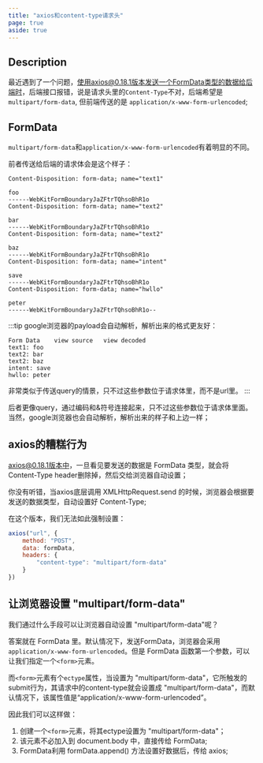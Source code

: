 ```yaml
---
title: "axios和content-type请求头"
page: true
aside: true
---
```


## Description
最近遇到了一个问题，使用axios@0.18.1版本发送一个FormData类型的数据给后端时，后端接口报错，说是请求头里的`Content-Type`不对，后端希望是`multipart/form-data`, 但前端传送的是 `application/x-www-form-urlencoded`;

## FormData
`multipart/form-data`和`application/x-www-form-urlencoded`有着明显的不同。

前者传送给后端的请求体会是这个样子：
```
Content-Disposition: form-data; name="text1"

foo
------WebKitFormBoundaryJaZFtrTQhsoBhR1o
Content-Disposition: form-data; name="text2"

bar
------WebKitFormBoundaryJaZFtrTQhsoBhR1o
Content-Disposition: form-data; name="text2"

baz
------WebKitFormBoundaryJaZFtrTQhsoBhR1o
Content-Disposition: form-data; name="intent"

save
------WebKitFormBoundaryJaZFtrTQhsoBhR1o
Content-Disposition: form-data; name="hwllo"

peter
------WebKitFormBoundaryJaZFtrTQhsoBhR1o--
```
:::tip <TipIcon />
google浏览器的payload会自动解析，解析出来的格式更友好：
```
Form Data    view source   view decoded
text1: foo
text2: bar
text2: baz
intent: save
hwllo: peter
```

非常类似于传送query的情景，只不过这些参数位于请求体里，而不是url里。
:::

后者更像query，通过编码和&符号连接起来，只不过这些参数位于请求体里面。当然，google浏览器也会自动解析，解析出来的样子和上边一样；

## axios的糟糕行为
axios@0.18.1版本中，一旦看见要发送的数据是 FormData 类型，就会将 Content-Type header删除掉，然后交给浏览器自动设置；

你没有听错，当axios底层调用 XMLHttpRequest.send 的时候，浏览器会根据要发送的数据类型，自动设置好 Content-Type;

在这个版本，我们无法如此强制设置：
```js
axios("url", {
    method: "POST",
    data: formData,
    headers: {
        "content-type": "multipart/form-data"
    }
})
```

## 让浏览器设置 "multipart/form-data"
我们通过什么手段可以让浏览器自动设置 "multipart/form-data"呢？

答案就在 FormData 里。默认情况下，发送FormData，浏览器会采用`application/x-www-form-urlencoded`。但是 FormData 函数第一个参数，可以让我们指定一个`<form>`元素。

而`<form>`元素有个`ectype`属性，当设置为 "multipart/form-data"，它所触发的submit行为，其请求中的content-type就会设置成 "multipart/form-data"，而默认情况下，该属性值是“application/x-www-form-urlencoded”。

因此我们可以这样做：
1. 创建一个`<form>`元素，将其ectype设置为 "multipart/form-data"；
2. 该元素不必加入到 document.body 中，直接传给 FormData;
3. FormData利用 formData.append() 方法设置好数据后，传给 axios;

